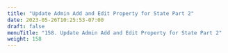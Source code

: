 ```yaml
---
title: "Update Admin Add and Edit Property for State Part 2"
date: 2023-05-26T10:25:53-07:00
draft: false
menuTitle: "158. Update Admin Add and Edit Property for State Part 2"
weight: 158
---
```



